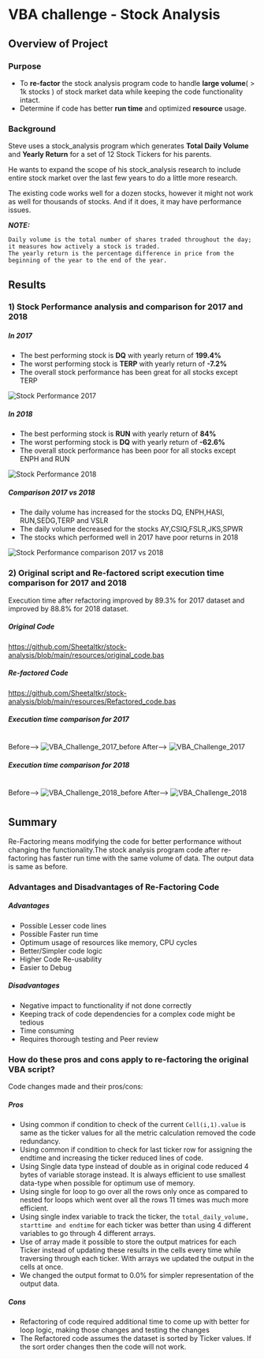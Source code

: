 # VBA challenge - Stock Analysis
## Overview of Project
### Purpose
- To **re-factor** the stock analysis program code to handle **large volume**( > 1k stocks ) of stock market data  while keeping the code functionality intact. 
- Determine if code has better **run time** and optimized **resource** usage. 


### Background

Steve uses a stock_analysis program which generates **Total Daily Volume** and **Yearly Return** for a set of 12 Stock Tickers for his parents.

He wants to expand the scope of his stock_analysis research to include entire stock market over the last few years to do a little more research.  

The existing code works well for a dozen stocks, however it might not work as well for thousands of stocks. And if it does, it may have performance issues.


***NOTE:***
 
	Daily volume is the total number of shares traded throughout the day; it measures how actively a stock is traded.  
	The yearly return is the percentage difference in price from the beginning of the year to the end of the year.

## Results


### 1) Stock Performance analysis and comparison for 2017 and 2018

##### In 2017
- The best performing stock is **DQ** with yearly return of **199.4%**
- The worst performing stock is **TERP** with yearly return of **-7.2%**
- The overall stock performance has been great for all stocks except TERP

![Stock Performance 2017](https://github.com/Sheetaltkr/stock-analysis/blob/main/resources/VBA_Challenge_output_2017.png)

##### In 2018 
- The best performing stock is **RUN** with yearly return of **84%**
- The worst performing stock is **DQ** with yearly return of **-62.6%**
- The overall stock performance has been poor for all stocks except ENPH and RUN 

![Stock Performance 2018](https://github.com/Sheetaltkr/stock-analysis/blob/main/resources/VBA_Challenge_output_2018.png)

##### Comparison 2017 vs 2018

- The daily volume has increased for the stocks DQ, ENPH,HASI, RUN,SEDG,TERP and VSLR
- The daily volume decreased for the stocks AY,CSIQ,FSLR,JKS,SPWR
- The stocks which performed well in 2017 have poor returns in 2018

![Stock Performance comparison 2017 vs 2018](https://github.com/Sheetaltkr/stock-analysis/blob/main/resources/VBA_Challenge_Comparison_2018_vs_2017.png)

### 2) Original script and Re-factored script execution time comparison for 2017 and 2018
Execution time after refactoring improved by 89.3% for 2017 dataset and improved by 88.8% for 2018 dataset.

##### Original Code
https://github.com/Sheetaltkr/stock-analysis/blob/main/resources/original_code.bas
##### Re-factored Code
https://github.com/Sheetaltkr/stock-analysis/blob/main/resources/Refactored_code.bas

##### Execution time comparison for 2017
#
Before-->
![VBA_Challenge_2017_before](https://github.com/Sheetaltkr/stock-analysis/blob/main/resources/VBA_Challenge_2017_before.png)
After-->
![VBA_Challenge_2017](https://github.com/Sheetaltkr/stock-analysis/blob/main/resources/VBA_Challenge_2017.png)

##### Execution time comparison for 2018
#
Before-->
![VBA_Challenge_2018_before](https://github.com/Sheetaltkr/stock-analysis/blob/main/resources/VBA_Challenge_2018_before.png)
After-->
![VBA_Challenge_2018](https://github.com/Sheetaltkr/stock-analysis/blob/main/resources/VBA_Challenge_2018.png)

#

## Summary
Re-Factoring means modifying the code for better performance without changing the functionality.The stock analysis program code after re-factoring has faster run time with the same volume of data. The output data is same as before.

### Advantages and Disadvantages of Re-Factoring Code
##### Advantages
- Possible Lesser code lines
- Possible Faster run time
- Optimum usage of resources like memory, CPU cycles
- Better/Simpler code logic
- Higher Code Re-usability
- Easier to Debug
##### Disadvantages
- Negative impact to functionality if not done correctly
- Keeping track of code dependencies for a complex code might be tedious
- Time consuming
- Requires thorough testing and Peer review


### How do these pros and cons apply to re-factoring the original VBA script?

Code changes made and their pros/cons:

##### Pros

- Using common if condition to check of the current `Cell(i,1).value` is same as the ticker values for all the metric calculation removed the code redundancy.
- Using common if condition to check for last ticker row for assigning the endtime and increasing the ticker reduced lines of code.
- Using Single data type instead of double as in original code reduced 4 bytes of variable storage instead. It is always efficient to use smallest data-type when possible for optimum use of memory.
- Using single for loop to go over all the rows only once as compared to nested for loops which went over all the rows 11 times was much more efficient.
- Using single index variable to track the ticker, the `total_daily_volume, starttime and endtime` for each ticker was better than using 4 different variables to go through 4 different arrays.
- Use of array made it possible to store the output matrices for each Ticker instead of updating these results  in the cells every time while traversing through each ticker. With arrays we updated the output in the cells at once.
- We changed the output format to 0.0% for simpler representation of the output data.

##### Cons

- Refactoring of code required additional time to come up with better for loop logic, making those changes and testing the changes
- The Refactored code assumes the dataset is sorted by Ticker values. If the sort order changes then the code will not work.


